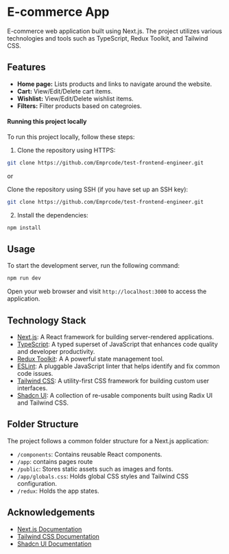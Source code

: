 # E-commerce App

E-commerce web application built using Next.js. The project utilizes various technologies and tools such as TypeScript, Redux Toolkit, and Tailwind CSS.

## Features

- **Home page:** Lists products and links to navigate around the website.
- **Cart:** View/Edit/Delete cart items.
- **Wishlist:** View/Edit/Delete wishlist items.
- **Filters:** Filter products based on categroies.

#### Running this project locally

To run this project locally, follow these steps:

1. Clone the repository using HTTPS:

```bash
git clone https://github.com/Emprcode/test-frontend-engineer.git
```

or

Clone the repository using SSH (if you have set up an SSH key):

```bash
git clone https://github.com/Emprcode/test-frontend-engineer.git
```

2. Install the dependencies:

```bash
npm install
```

## Usage

To start the development server, run the following command:

```bash
npm run dev
```

Open your web browser and visit `http://localhost:3000` to access the application.

## Technology Stack

- [Next.js](https://nextjs.org): A React framework for building server-rendered applications.
- [TypeScript](https://www.typescriptlang.org): A typed superset of JavaScript that enhances code quality and developer productivity.
- [Redux Toolkit](https://redux-toolkit.js.org/): A A powerful state management tool.
- [ESLint](https://eslint.org): A pluggable JavaScript linter that helps identify and fix common code issues.
- [Tailwind CSS](https://tailwindcss.com): A utility-first CSS framework for building custom user interfaces.
- [Shadcn UI](https://ui.shadcn.com/): A collection of re-usable components built using Radix UI and Tailwind CSS.

## Folder Structure

The project follows a common folder structure for a Next.js application:

- `/components`: Contains reusable React components.
- `/app`: contains pages route
- `/public`: Stores static assets such as images and fonts.
- `/app/globals.css`: Holds global CSS styles and Tailwind CSS configuration.
- `/redux`: Holds the app states.

## Acknowledgements

- [Next.js Documentation](https://nextjs.org/docs)
- [Tailwind CSS Documentation](https://tailwindcss.com/docs)
- [Shadcn UI Documentation](https://ui.shadcn.com/docs)
